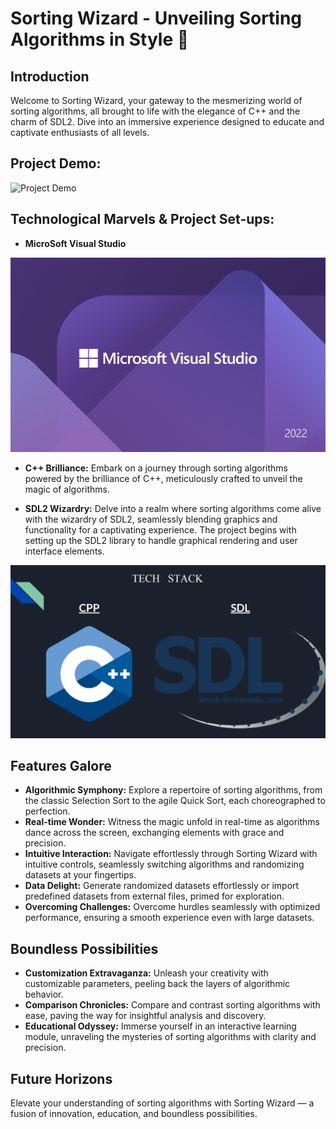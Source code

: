 ﻿# Sorting Wizard - Unveiling Sorting Algorithms in Style 🚀

## Introduction

Welcome to Sorting Wizard, your gateway to the mesmerizing world of sorting algorithms, all brought to life with the elegance of C++ and the charm of SDL2. Dive into an immersive experience designed to educate and captivate enthusiasts of all levels.

## Project Demo:

![Project Demo](Sorting%20Visualizer.gif)

## Technological Marvels & Project Set-ups:

- **MicroSoft Visual Studio**

![MS Visual Studio](./Images/MS%20Visual%20Studio.png)

- **C++ Brilliance:** Embark on a journey through sorting algorithms powered by the brilliance of C++, meticulously crafted to unveil the magic of algorithms.

- **SDL2 Wizardry:** Delve into a realm where sorting algorithms come alive with the wizardry of SDL2, seamlessly blending graphics and functionality for a captivating experience. The project begins with setting up the SDL2 library to handle graphical rendering and user interface elements.

![TechStck](./Images/TechStack.png)

## Features Galore

- **Algorithmic Symphony:** Explore a repertoire of sorting algorithms, from the classic Selection Sort to the agile Quick Sort, each choreographed to perfection.
- **Real-time Wonder:** Witness the magic unfold in real-time as algorithms dance across the screen, exchanging elements with grace and precision.
- **Intuitive Interaction:** Navigate effortlessly through Sorting Wizard with intuitive controls, seamlessly switching algorithms and randomizing datasets at your fingertips.
- **Data Delight:** Generate randomized datasets effortlessly or import predefined datasets from external files, primed for exploration.
- **Overcoming Challenges:** Overcome hurdles seamlessly with optimized performance, ensuring a smooth experience even with large datasets.

## Boundless Possibilities

- **Customization Extravaganza:** Unleash your creativity with customizable parameters, peeling back the layers of algorithmic behavior.
- **Comparison Chronicles:** Compare and contrast sorting algorithms with ease, paving the way for insightful analysis and discovery.
- **Educational Odyssey:** Immerse yourself in an interactive learning module, unraveling the mysteries of sorting algorithms with clarity and precision.

## Future Horizons

Elevate your understanding of sorting algorithms with Sorting Wizard — a fusion of innovation, education, and boundless possibilities.


